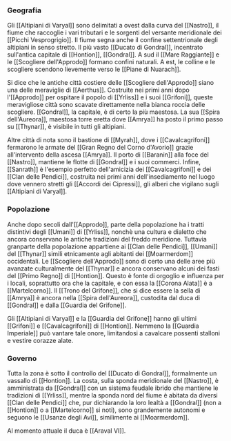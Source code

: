 ### Geografia
Gli [[Altipiani di Varyal]] sono delimitati a ovest dalla curva del [[Nastro]], il fiume che raccoglie i vari tributari e le sorgenti del versante meridionale dei [[Picchi Vesprogrigio]]. Il fiume segna anche il confine settentrionale degli altipiani in senso stretto. Il più vasto [[Ducato di Gondral]], incentrato sull'antica capitale di [[Hontion]], [[Gondral]].  A sud il [[Mare Raggiante]] e le [[Scogliere dell'Approdo]] formano confini naturali. A est, le colline e le scogliere scendono lievemente verso le [[Piane di Nuarach]]. 

Si dice che le antiche città costiere delle [[Scogliere dell'Approdo]] siano una delle meraviglie di [[Aerthus]]. Costruite nei primi anni dopo l'[[Approdo]] per ospitare il popolo di [[Yrliss]] e i suoi [[Grifoni]], queste meravigliose città sono scavate direttamente nella bianca roccia delle scogliere. [[Gondral]], la capitale, è di certo la più maestosa. La sua [[Spira dell'Aureora]], maestosa torre eretta dove [[Amrya]] ha posto il primo passo su [[Thynar]], è visibile in tutti gli altipiani.

Altre città di nota sono il bastione di [[Myrah]], dove i [[Cavalcagrifoni]] fermarono le armate del [[Gran Regno del Corno d'Avorio]] grazie all'intervento della ascesa [[Amrya]]. Il porto di [[Baranin]] alla foce del [[Nastro]], mantiene le flotte di [[Gondral]] e i suoi commerci. Infine, [[Sanrath]] è l'esempio perfetto dell'amicizia dei [[Cavalcagrifoni]] e dei [[Clan delle Pendici]], costruita nei primi anni dell'insediamento nel luogo dove vennero stretti gli [[Accordi dei Cipressi]], gli alberi che vigilano sugli [[Altipiani di Varyal]].

### Popolazione
Anche dopo secoli dall'[[Approdo]], parte della popolazione ha i tratti distintivi degli [[Umani]] di [[Yrliss]], nonchè una cultura e dialetto che ancora conservano le antiche tradizioni del freddo meridione. Tuttavia granparte della popolazione appartiene ai [[Clan delle Pendici]], [[Umani]] del [[Thynar]] simili etnicamente agli abitanti dei [[Moarmerdom]] occidentali. Le [[Scogliere dell'Approdo]] sono di certo una delle aree più avanzate culturalmente del [[Thynar]] e ancora conservano alcuni dei fasti del [[Primo Regno]] di [[Hontion]]. Questo è fonte di orgoglio e influenza per i locali, soprattutto ora che la capitale, e con essa la [[Corona Alata]] è a [[Martelcorno]]. Il [[Trono del Grifone]], che si dice essere la sella di [[Amrya]] è ancora nella [[Spira dell'Aureora]], custodita dal duca di [[Gondral]] e dalla [[Guardia del Grifone]].

Gli [[Altipiani di Varyal]] e la [[Guardia del Grifone]] hanno gli ultimi [[Grifoni]] e [[Cavalcagrifoni]] di [[Hontion]]. Nemmeno la [[Guardia Imperiale]] può vantare tale onore, limitandosi a cavalcare possenti stalloni e vestire corazze alate.

### Governo
Tutta la zona è sotto il controllo del [[Ducato di Gondral]], formalmente un vassallo di [[Hontion]]. La costa, sulla sponda meridionale del [[Nastro]], è amministrata da [[Gondral]] con un sistema feudale ibrido che mantiene le tradizioni di [[Yrliss]], mentre la sponda nord del fiume è abitata da diversi [[Clan delle Pendici]] che, pur dichiarando la loro lealtà a [[Gondral]] (non a [[Hontion]] o a [[Martelcorno]] si noti), sono grandemente autonomi e seguono le [[Usanze degli Avi]], similimente ai [[Moarmerdom]].

Al momento attuale il duca è [[Araval VI]].